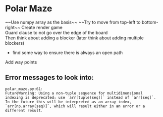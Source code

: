 # Polar Maze

~~Use numpy array as the basis\~~
~~Try to move from top-left to bottom-right\~~
Create render game\
Guard clause to not go over the edge of the board\
Then think about adding a blocker (later think about adding multiple blockers)
- find some way to ensure there is always an open path

Add way points

## Error messages to look into:
```
polar_maze.py:61: 
FutureWarning: Using a non-tuple sequence for multidimensional indexing is deprecated; use `arr[tuple(seq)]` instead of `arr[seq]`. In the future this will be interpreted as an array index, `arr[np.array(seq)]`, which will result either in an error or a different result.
```
